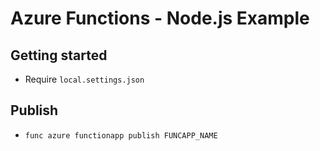 # Azure Functions - Node.js Example

## Getting started
- Require `local.settings.json`

## Publish
- `func azure functionapp publish FUNCAPP_NAME`
